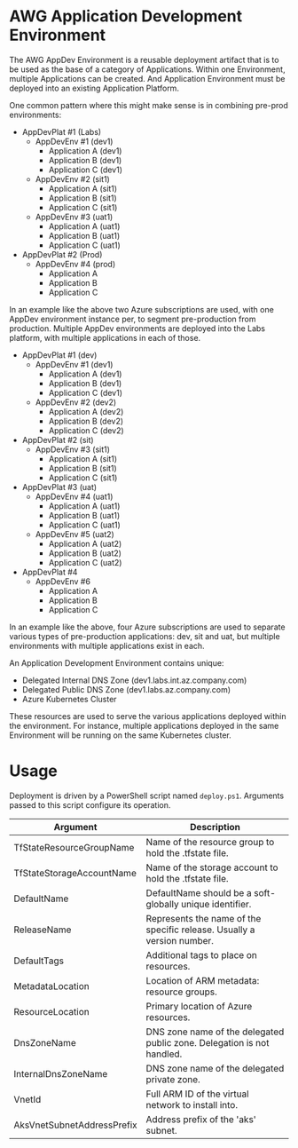 # AWG Application Development Environment

The AWG AppDev Environment is a reusable deployment artifact that is to be used as the base of a category of Applications. Within one Environment, multiple Applications can be created. And Application Environment must be deployed into an existing Application Platform.

One common pattern where this might make sense is in combining pre-prod environments:

+ AppDevPlat #1 (Labs)
  + AppDevEnv #1 (dev1)
    + Application A (dev1)
    + Application B (dev1)
    + Application C (dev1)
  + AppDevEnv #2 (sit1)
    + Application A (sit1)
    + Application B (sit1)
    + Application C (sit1)
  + AppDevEnv #3 (uat1)
    + Application A (uat1)
    + Application B (uat1)
    + Application C (uat1)
+ AppDevPlat #2 (Prod)
  + AppDevEnv #4 (prod)
    + Application A
    + Application B
    + Application C

In an example like the above two Azure subscriptions are used, with one AppDev environment instance per, to segment pre-production from production. Multiple AppDev environments are deployed into the Labs platform, with multiple applications in each of those.

+ AppDevPlat #1 (dev)
  + AppDevEnv #1 (dev1)
    + Application A (dev1)
    + Application B (dev1)
    + Application C (dev1)
  + AppDevEnv #2 (dev2)
    + Application A (dev2)
    + Application B (dev2)
    + Application C (dev2)
+ AppDevPlat #2 (sit)
  + AppDevEnv #3 (sit1)
    + Application A (sit1)
    + Application B (sit1)
    + Application C (sit1)
+ AppDevPlat #3 (uat)
  + AppDevEnv #4 (uat1)
    + Application A (uat1)
    + Application B (uat1)
    + Application C (uat1)
  + AppDevEnv #5 (uat2)
    + Application A (uat2)
    + Application B (uat2)
    + Application C (uat2)
+ AppDevPlat #4
  + AppDevEnv #6
    + Application A
    + Application B
    + Application C

In an example like the above, four Azure subscriptions are used to separate various types of pre-production applications: dev, sit and uat, but multiple environments with multiple applications exist in each.

An Application Development Environment contains unique:

+ Delegated Internal DNS Zone (dev1.labs.int.az.company.com)
+ Delegated Public DNS Zone (dev1.labs.az.company.com)
+ Azure Kubernetes Cluster

These resources are used to serve the various applications deployed within the environment. For instance, multiple applications deployed in the same Environment will be running on the same Kubernetes cluster.

# Usage

Deployment is driven by a PowerShell script named `deploy.ps1`. Arguments passed to this script configure its operation.

| Argument                          | Description
| ---                               | ---
| TfStateResourceGroupName          | Name of the resource group to hold the .tfstate file.
| TfStateStorageAccountName         | Name of the storage account to hold the .tfstate file.
| DefaultName                       | DefaultName should be a soft-globally unique identifier.
| ReleaseName                       | Represents the name of the specific release. Usually a version number.
| DefaultTags                       | Additional tags to place on resources.
| MetadataLocation                  | Location of ARM metadata: resource groups.
| ResourceLocation                  | Primary location of Azure resources.
| DnsZoneName                       | DNS zone name of the delegated public zone. Delegation is not handled.
| InternalDnsZoneName               | DNS zone name of the delegated private zone.
| VnetId                            | Full ARM ID of the virtual network to install into.
| AksVnetSubnetAddressPrefix        | Address prefix of the 'aks' subnet.
